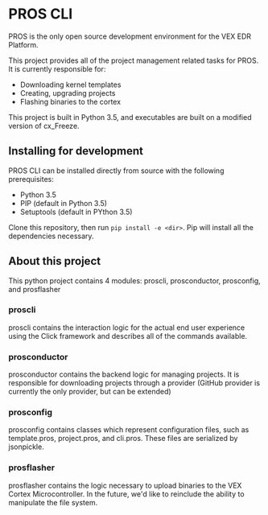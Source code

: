 # PROS CLI

PROS is the only open source development environment for the VEX EDR Platform.

This project provides all of the project management related tasks for PROS. It is currently responsible for:
 - Downloading kernel templates
 - Creating, upgrading projects
 - Flashing binaries to the cortex

This project is built in Python 3.5, and executables are built on a modified version of cx_Freeze.

## Installing for development
PROS CLI can be installed directly from source with the following prerequisites:
 - Python 3.5
 - PIP (default in Python 3.5)
 - Setuptools (default in PYthon 3.5)

Clone this repository, then run `pip install -e <dir>`. Pip will install all the dependencies necessary.

## About this project
This python project contains 4 modules: proscli, prosconductor, prosconfig, and prosflasher

### proscli
proscli contains the interaction logic for the actual end user experience using the Click framework and
describes all of the commands available.

### prosconductor
prosconductor contains the backend logic for managing projects. It is responsible for downloading projects through a
provider (GitHub provider is currently the only provider, but can be extended)


### prosconfig
prosconfig contains classes which represent configuration files, such as template.pros, project.pros, and cli.pros.
These files are serialized by jsonpickle.

### prosflasher
prosflasher contains the logic necessary to upload binaries to the VEX Cortex Microcontroller. In the future, we'd like
to reinclude the ability to manipulate the file system.
